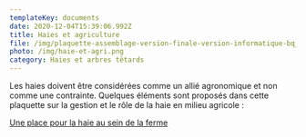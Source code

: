 ```yaml
---
templateKey: documents
date: 2020-12-04T15:39:06.992Z
title: Haies et agriculture
file: /img/plaquette-assemblage-version-finale-version-informatique-bq_compressed.pdf
photo: /img/haie-et-agri.png
category: Haies et arbres têtards
---
```

Les haies doivent être considérées comme un allié agronomique et non comme une contrainte. Quelques éléments sont proposés dans cette plaquette sur la gestion et le rôle de la haie en milieu agricole :

<a href="/img/plaquette-assemblage-version-finale-version-informatique-bq_compressed.pdf" target="_blank">Une place pour la haie au sein de la ferme</a>